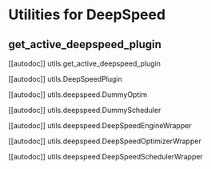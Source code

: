 <!--Copyright 2021 The HuggingFace Team. All rights reserved.

Licensed under the Apache License, Version 2.0 (the "License"); you may not use this file except in compliance with
the License. You may obtain a copy of the License at

http://www.apache.org/licenses/LICENSE-2.0

Unless required by applicable law or agreed to in writing, software distributed under the License is distributed on
an "AS IS" BASIS, WITHOUT WARRANTIES OR CONDITIONS OF ANY KIND, either express or implied. See the License for the
specific language governing permissions and limitations under the License.

⚠️ Note that this file is in Markdown but contain specific syntax for our doc-builder (similar to MDX) that may not be
rendered properly in your Markdown viewer.
-->

# Utilities for DeepSpeed

## get_active_deepspeed_plugin

[[autodoc]] utils.get_active_deepspeed_plugin

[[autodoc]] utils.DeepSpeedPlugin

[[autodoc]] utils.deepspeed.DummyOptim

[[autodoc]] utils.deepspeed.DummyScheduler

[[autodoc]] utils.deepspeed.DeepSpeedEngineWrapper

[[autodoc]] utils.deepspeed.DeepSpeedOptimizerWrapper

[[autodoc]] utils.deepspeed.DeepSpeedSchedulerWrapper
